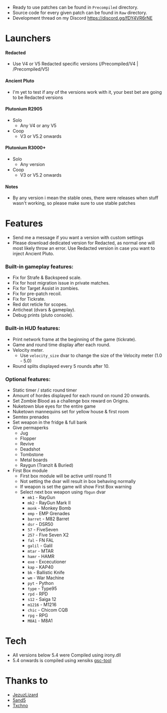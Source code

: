 - Ready to use patches can be found in `Precompiled` directory.
- Source code for every given patch can be found in `Raw` directory.
- Development thread on my Discord https://discord.gg/fDY4VR6rNE

# Launchers

#### Redacted
- Use V4 or V5 Redacted specific versions (/Precompiled/V4 | /Precompiled/V5)
#### Ancient Pluto
- I'm yet to test if any of the versions work with it, your best bet are going to be Redacted versions
#### Plutonium R2905
- Solo
    * Any V4 or any V5
- Coop
    * V3 or V5.2 onwards
#### Plutonium R3000+
- Solo
    * Any version
- Coop
    * V3 or V5.2 onwards
#### Notes
- By any version i mean the stable ones, there were releases when stuff wasn't working, so please make sure to use stable patches

# Features
- Send me a message if you want a version with custom settings
- Please download dedicated version for Redacted, as normal one will most likely throw an error. Use Redacted version in case you want to inject Ancient Pluto.

### Built-in gameplay features:
- Fix for Strafe & Backspeed scale.
- Fix for host migration issue in private matches.
- Fix for Target Assist in zombies.
- Fix for pre-patch recoil.
- Fix for Tickrate.
- Red dot reticle for scopes.
- Anticheat (dvars & gameplay).
- Debug prints (pluto console).

### Built-in HUD features:
- Print network frame at the beginning of the game (tickrate).
- Game and round time display after each round.
- Velocity meter.
    * Use `velocity_size` dvar to change the size of the Velocity meter (1.0 - 5.0)
- Round splits displayed every 5 rounds after 10.

### Optional features:
- Static timer / static round timer
- Amount of hordes displayed for each round on round 20 onwards.
- Set Zombie Blood as a challenge box reward on Origins.
- Nuketown blue eyes for the entire game
- Nuketown mannequins set for yellow house & first room
- Semtex prenades
- Set weapon in the fridge & full bank
- Give permaperks
    - Jug
    - Flopper
    - Revive
    - Deadshot
    - Tombstone
    - Metal boards
    - Raygun (Tranzit & Buried)
- First Box module
    * First box module will be active until round 11
    * Not setting the dvar will result in box behaving normally
    * If weapon is set the game will show First Box warning
    * Select next box weapon using `fbgun` dvar
        + `mk1` - RayGun
        + `mk2` - RayGun Mark II
        + `monk` - Monkey Bomb
        + `emp` - EMP Grenades
        + `barret` - M82 Barret
        + `dsr` - DSR50
        + `57` - FiveSeven
        + `257` - Five Seven X2
        + `fal` - FN FAL
        + `galil` - Galil
        + `mtar` - MTAR
        + `hamr` - HAMR
        + `exe` - Excecutioner
        + `kap` - KAP40
        + `bk` - Ballistic Knife
        + `wm` - War Machine
        + `pyt` - Python
        + `type` - Type95
        + `rpd` - RPD
        + `s12` - Saiga 12
        + `m1216` - M1216
        + `chic` - Chicom CQB
        + `rpg` - RPG
        + `M8A1` - M8A1

# Tech
- All versions below 5.4 were Compiled using irony.dll
- 5.4 onwards is compiled using xensiks [gsc-tool](https://github.com/xensik/gsc-tool)

# Thanks to
- [JezuzLizard](https://github.com/JezuzLizard)
- [5and5](https://github.com/5and5)
- [Txchno](https://github.com/mbahgatTech)